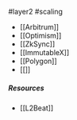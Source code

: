 #layer2 #scaling

- [[Arbitrum]]
- [[Optimism]]
- [[ZkSync]]
- [[ImmutableX]]
- [[Polygon]]
- [[]]

##### Resources
- [[L2Beat]]